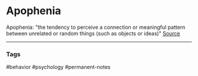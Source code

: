 # Apophenia

Apophenia: "the tendency to perceive a connection or meaningful pattern between unrelated or random things (such as objects or ideas)"
[Source](https://medium.com/curiouserinstitute/a-game-designers-analysis-of-qanon-580972548be5)

---
### Tags
#behavior #psychology #permanent-notes
